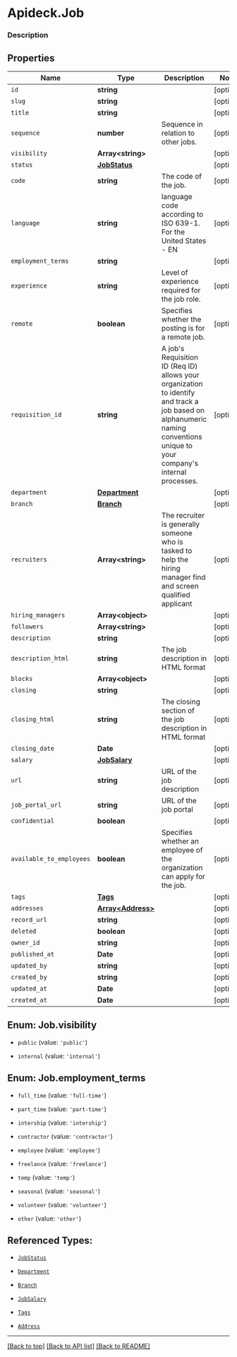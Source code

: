 # Apideck.Job

### Description

## Properties
Name | Type | Description | Notes
------------ | ------------- | ------------- | -------------
`id` | **string** |  | [optional] 
`slug` | **string** |  | [optional] 
`title` | **string** |  | [optional] 
`sequence` | **number** | Sequence in relation to other jobs. | [optional] 
`visibility` | **Array&lt;string&gt;** |  | [optional] 
`status` | [**JobStatus**](JobStatus.md) |  | [optional] 
`code` | **string** | The code of the job. | [optional] 
`language` | **string** | language code according to ISO 639-1. For the United States - EN | [optional] 
`employment_terms` | **string** |  | [optional] 
`experience` | **string** | Level of experience required for the job role. | [optional] 
`remote` | **boolean** | Specifies whether the posting is for a remote job. | [optional] 
`requisition_id` | **string** | A job\'s Requisition ID (Req ID) allows your organization to identify and track a job based on alphanumeric naming conventions unique to your company\'s internal processes. | [optional] 
`department` | [**Department**](Department.md) |  | [optional] 
`branch` | [**Branch**](Branch.md) |  | [optional] 
`recruiters` | **Array&lt;string&gt;** | The recruiter is generally someone who is tasked to help the hiring manager find and screen qualified applicant | [optional] 
`hiring_managers` | **Array&lt;object&gt;** |  | [optional] 
`followers` | **Array&lt;string&gt;** |  | [optional] 
`description` | **string** |  | [optional] 
`description_html` | **string** | The job description in HTML format | [optional] 
`blocks` | **Array&lt;object&gt;** |  | [optional] 
`closing` | **string** |  | [optional] 
`closing_html` | **string** | The closing section of the job description in HTML format | [optional] 
`closing_date` | **Date** |  | [optional] 
`salary` | [**JobSalary**](JobSalary.md) |  | [optional] 
`url` | **string** | URL of the job description | [optional] 
`job_portal_url` | **string** | URL of the job portal | [optional] 
`confidential` | **boolean** |  | [optional] 
`available_to_employees` | **boolean** | Specifies whether an employee of the organization can apply for the job. | [optional] 
`tags` | [**Tags**](Tags.md) |  | [optional] 
`addresses` | [**Array&lt;Address&gt;**](Address.md) |  | [optional] 
`record_url` | **string** |  | [optional] 
`deleted` | **boolean** |  | [optional] 
`owner_id` | **string** |  | [optional] 
`published_at` | **Date** |  | [optional] 
`updated_by` | **string** |  | [optional] 
`created_by` | **string** |  | [optional] 
`updated_at` | **Date** |  | [optional] 
`created_at` | **Date** |  | [optional] 





<a name="Array<JobVisibility>"></a>
## Enum: Job.visibility


* `public` (value: `'public'`)

* `internal` (value: `'internal'`)




<a name="JobEmploymentTerms"></a>
## Enum: Job.employment_terms


* `full_time` (value: `'full-time'`)

* `part_time` (value: `'part-time'`)

* `intership` (value: `'intership'`)

* `contractor` (value: `'contractor'`)

* `employee` (value: `'employee'`)

* `freelance` (value: `'freelance'`)

* `temp` (value: `'temp'`)

* `seasonal` (value: `'seasonal'`)

* `volunteer` (value: `'volunteer'`)

* `other` (value: `'other'`)




## Referenced Types:





* [`JobStatus`](JobStatus.md)






* [`Department`](Department.md)
* [`Branch`](Branch.md)









* [`JobSalary`](JobSalary.md)




* [`Tags`](Tags.md)
* [`Address`](Address.md)









---

[[Back to top]](#) [[Back to API list]](../../../../README.md#documentation-for-api-endpoints) [[Back to README]](../../../../README.md)


